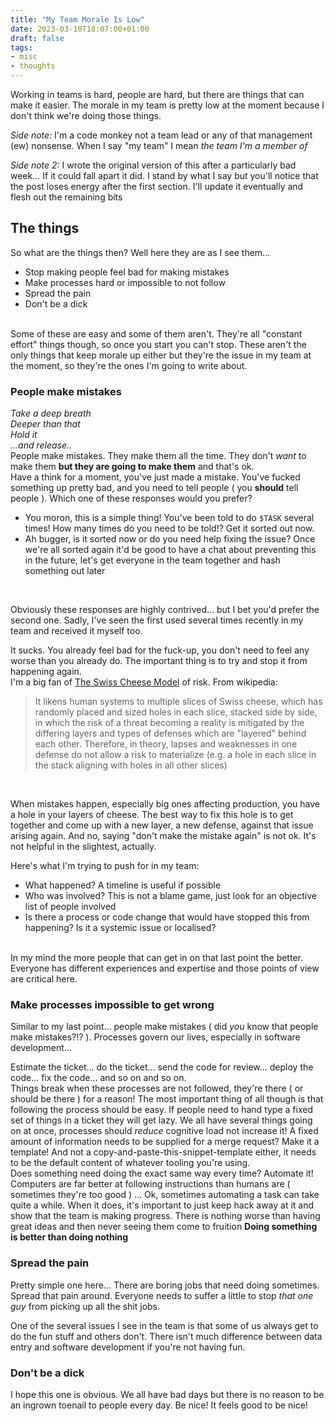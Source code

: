 ```yaml
---
title: "My Team Morale Is Low"
date: 2023-03-10T18:07:00+01:00
draft: false
tags:
- misc
- thoughts
---
```


Working in teams is hard, people are hard, but there are things that can make it easier. The morale in my team is pretty low at the moment because I don't think we're doing those things.
<br/>


_Side note:_ I'm a code monkey not a team lead or any of that management (ew) nonsense. When I say "my team" I mean _the team I'm a member of_

_Side note 2:_ I wrote the original version of this after a particularly bad week... If it could fall apart it did. I stand by what I say but you'll notice that the post loses energy after the first section. I'll update it eventually and flesh out the remaining bits

## The things

So what are the things then? Well here they are as I see them...

- Stop making people feel bad for making mistakes
- Make processes hard or impossible to not follow
- Spread the pain
- Don't be a dick
<br/>
Some of these are easy and some of them aren't. They're all "constant effort" things though, so once you start you can't stop.
These aren't the only things that keep morale up either but they're the issue in my team at the moment, so they're the ones I'm going to write about.

### People make mistakes

_Take a deep breath_
<br/>
_Deeper than that_
<br/>
_Hold it_
<br/>
_...and release.._
<br/>
People make mistakes. They make them all the time. They don't _want_ to make them **but they are going to make them** and that's ok.
<br/>
Have a think for a moment, you've just made a mistake. You've fucked something up pretty bad, and you need to tell people ( you **should** tell people ). Which one of these responses would you prefer?

- You moron, this is a simple thing! You've been told to do `$TASK` several times! How many times do you need to be told!? Get it sorted out now.
- Ah bugger, is it sorted now or do you need help fixing the issue? Once we're all sorted again it'd be good to have a chat about preventing this in the future, let's get everyone in the team together and hash something out later

<br/>

Obviously these responses are highly contrived... but I bet you'd prefer the second one. Sadly, I've seen the first used several times recently in my team  and received it myself too. 

It sucks. You already feel bad for the fuck-up, you don't need to feel any worse than you already do. The important thing is to try and stop it from happening again. 
<br/>
I'm a big fan of [The Swiss Cheese Model](https://en.wikipedia.org/wiki/Swiss_cheese_model) of risk. From wikipedia:

> It likens human systems to multiple slices of Swiss cheese, which has randomly placed and sized holes in each slice, stacked side by side, in which the risk of a threat becoming a reality is mitigated by the differing layers and types of defenses which are "layered" behind each other.
> Therefore, in theory, lapses and weaknesses in one defense do not allow a risk to materialize (e.g. a hole in each slice in the stack aligning with holes in all other slices)
<br/>
 
When mistakes happen, especially big ones affecting production, you have a hole in your layers of cheese. The best way to fix this hole is to get together and come up with a new layer, a new defense, against that issue arising again. And no, saying "don't make the mistake again" is not ok. It's not helpful in the slightest, actually.

Here's what I'm trying to push for in my team:
- What happened? A timeline is useful if possible
- Who was involved? This is not a blame game, just look for an objective list of people involved
- Is there a process or code change that would have stopped this from happening? Is it a systemic issue or localised?

<br/>
In my mind the more people that can get in on that last point the better. Everyone has different experiences and expertise and those points of view are critical here.

### Make processes impossible to get wrong

Similar to my last point... people make mistakes ( did _you_ know that people make mistakes?!? ). Processes govern our lives, especially in software development...

Estimate the ticket... do the ticket... send the code for review... deploy the code... fix the code... and so on and so on.
<br/>
Things break when these processes are not followed, they're there ( or should be there ) for a reason! The most important thing of all though is that following the process should be easy.
If people need to hand type a fixed set of things in a ticket they will get lazy. We all have several things going on at once, processes should _reduce_ cognitive load not increase it! A fixed amount of information needs to be supplied for a merge request? Make it a template! And not a copy-and-paste-this-snippet-template either, it needs to be the default content of whatever tooling you're using.
<br/>
Does something need doing the exact same way every time? Automate it! Computers are far better at following instructions than humans are ( sometimes they're too good ) ... Ok, sometimes automating a task can take quite a while. When it does, it's important to just keep hack away at it and show that the team is making progress.
There is nothing worse than having great ideas and then never seeing them come to fruition **Doing something is better than doing nothing**

### Spread the pain

Pretty simple one here... There are boring jobs that need doing sometimes. Spread that pain around. Everyone needs to suffer a little to stop _that one guy_ from picking up all the shit jobs.

One of the several issues I see in the team is that some of us always get to do the fun stuff and others don't. There isn't much difference between data entry and software development if you're not having fun.

### Don't be a dick

I hope this one is obvious. We all have bad days but there is no reason to be an ingrown toenail to people every day. Be nice! It feels good to be nice!